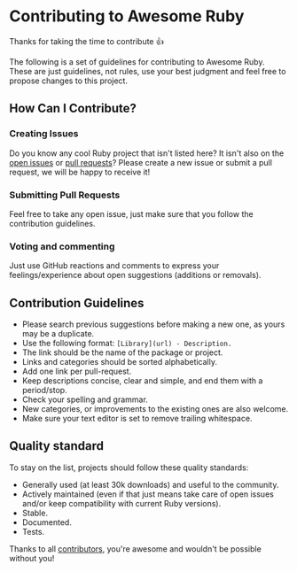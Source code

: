 # Contributing to Awesome Ruby

Thanks for taking the time to contribute :+1:

The following is a set of guidelines for contributing to Awesome Ruby. These are just guidelines, not rules, use your best judgment and feel free to propose changes to this project.

## How Can I Contribute?

### Creating Issues

Do you know any cool Ruby project that isn't listed here? It isn't also on the [open issues](https://github.com/markets/awesome-ruby/issues) or [pull requests](https://github.com/markets/awesome-ruby/pulls)?
Please create a new issue or submit a pull request, we will be happy to receive it!

### Submitting Pull Requests

Feel free to take any open issue, just make sure that you follow the contribution guidelines.

### Voting and commenting

Just use GitHub reactions and comments to express your feelings/experience about open suggestions (additions or removals).

## Contribution Guidelines

* Please search previous suggestions before making a new one, as yours may be a duplicate.
* Use the following format: `[Library](url) - Description.`
* The link should be the name of the package or project.
* Links and categories should be sorted alphabetically.
* Add one link per pull-request.
* Keep descriptions concise, clear and simple, and end them with a period/stop.
* Check your spelling and grammar.
* New categories, or improvements to the existing ones are also welcome.
* Make sure your text editor is set to remove trailing whitespace.

## Quality standard

To stay on the list, projects should follow these quality standards:

* Generally used (at least 30k downloads) and useful to the community.
* Actively maintained (even if that just means take care of open issues and/or keep compatibility with current Ruby versions).
* Stable.
* Documented.
* Tests.

Thanks to all [contributors](https://github.com/markets/awesome-ruby/graphs/contributors), you're awesome and wouldn't be possible without you!
